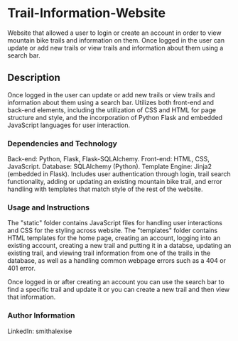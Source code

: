 # Trail-Information-Website
Website that allowed a user to login or create an account in order to view mountain bike trails and information on them. Once logged in the user can update or add new trails or view trails and information about them using a search bar. 

## Description

Once logged in the user can update or add new trails or view trails and information about them using a search bar. Utilizes both front-end and back-end elements, including the utilization of CSS and HTML for page structure and style, and the incorporation of Python Flask and embedded JavaScript languages for user interaction.

### Dependencies and Technology

Back-end: Python, Flask, Flask-SQLAlchemy.
Front-end: HTML, CSS, JavaScript.
Database: SQLAlchemy (Python).
Template Engine: Jinja2 (embedded in Flask).
Includes user authentication through login, trail search functionality, adding or updating an existing mountain bike trail, and error handling with templates that match style of the rest of the website. 

### Usage and Instructions

The "static" folder contains JavaScript files for handling user interactions and CSS for the styling across website.
The "templates" folder contains HTML templates for the home page, creating an account, logging into an existing account, creating a new trail and putting it in a databse, updating an existing trail, and viewing trail information from one of the trails in the database, as well as a handling common webpage errors such as a 404 or 401 error.

Once logged in or after creating an account you can use the search bar to find a specific trail and update it or you can create a new trail and then view that information. 

### Author Information

LinkedIn: smithalexise
